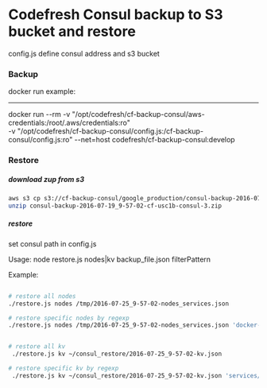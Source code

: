# Codefresh Consul backup to S3 bucket and restore

config.js define consul address and s3 bucket

### Backup

docker run example:

-----------
docker run --rm -v "/opt/codefresh/cf-backup-consul/aws-credentials:/root/.aws/credentials:ro" \
-v "/opt/codefresh/cf-backup-consul/config.js:/cf-backup-consul/config.js:ro" --net=host codefresh/cf-backup-consul:develop


### Restore

##### download zup from s3

```bash
aws s3 cp s3://cf-backup-consul/google_production/consul-backup-2016-07-19_9-57-02-cf-usc1b-consul-3.zip /tmp/
unzip consul-backup-2016-07-19_9-57-02-cf-usc1b-consul-3.zip

```

##### restore 

set consul path in config.js

Usage: node restore.js nodes|kv backup_file.json filterPattern

Example:
```bash

# restore all nodes 
./restore.js nodes /tmp/2016-07-25_9-57-02-nodes_services.json 

# restore specific nodes by regexp
./restore.js nodes /tmp/2016-07-25_9-57-02-nodes_services.json 'docker-node-(0001|0005)'


# restore all kv
 ./restore.js kv ~/consul_restore/2016-07-25_9-57-02-kv.json 

# restore specific kv by regexp
 ./restore.js kv ~/consul_restore/2016-07-25_9-57-02-kv.json 'services/docker-node/(node-ironsource-52-19-18-28|.*-0001)'

```


